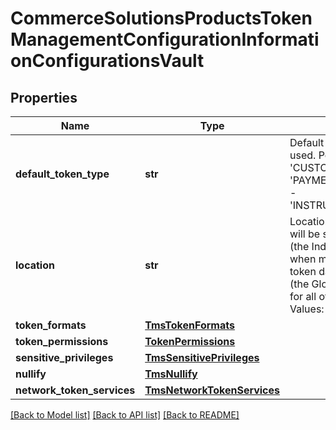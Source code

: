 # CommerceSolutionsProductsTokenManagementConfigurationInformationConfigurationsVault

## Properties
Name | Type | Description | Notes
------------ | ------------- | ------------- | -------------
**default_token_type** | **str** | Default token type to be used. Possible Values:   - &#39;CUSTOMER&#39;  - &#39;PAYMENT_INSTRUMENT&#39;  - &#39;INSTRUMENT_IDENTIFIER&#39;  | [optional] 
**location** | **str** | Location where the vault will be stored.  Use &#39;IDC&#39; (the Indian Data Centre) when merchant is storing token data in India  or &#39;GDC&#39; (the Global Data Centre) for all other cases.  Possible Values:    - &#39;IDC&#39;   - &#39;GDC&#39;  | [optional] 
**token_formats** | [**TmsTokenFormats**](TmsTokenFormats.md) |  | [optional] 
**token_permissions** | [**TokenPermissions**](TokenPermissions.md) |  | [optional] 
**sensitive_privileges** | [**TmsSensitivePrivileges**](TmsSensitivePrivileges.md) |  | [optional] 
**nullify** | [**TmsNullify**](TmsNullify.md) |  | [optional] 
**network_token_services** | [**TmsNetworkTokenServices**](TmsNetworkTokenServices.md) |  | [optional] 

[[Back to Model list]](../README.md#documentation-for-models) [[Back to API list]](../README.md#documentation-for-api-endpoints) [[Back to README]](../README.md)


